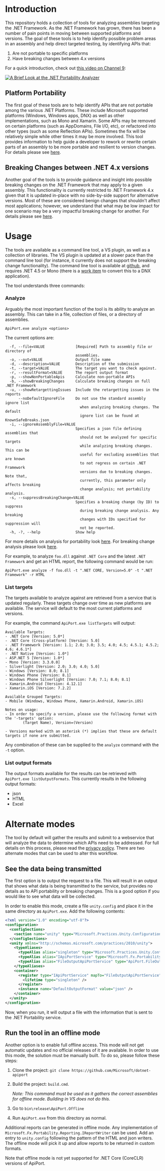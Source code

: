# Introduction

This repository holds a collection of tools for analyzing assemblies targeting the .NET Framework. As the .NET Framework 
has grown, there has been a number of pain points in moving between supported platforms and versions.  The goal of these 
tools is to help identify possible problem areas in an assembly and help direct targeted testing, by identifying APIs that:

1. Are not portable to specific platforms
2. Have breaking changes between 4.x versions

For a quick introduction, check out [this video on Channel 9](https://channel9.msdn.com/Blogs/Seth-Juarez/A-Brief-Look-at-the-NET-Portability-Analyzer):

[![A Brief Look at the .NET Portability Analyzer](https://sec.ch9.ms/ch9/031c/f3d7672b-dd71-4a18-a8b4-37573c08031c/DotNetPortabilityAnalyzer_960.jpg)](https://channel9.msdn.com/Blogs/Seth-Juarez/A-Brief-Look-at-the-NET-Portability-Analyzer)

## Platform Portability

The first goal of these tools are to help identify APIs that are not portable among the various .NET Platforms. These 
include Microsoft supported platforms (Windows, Windows apps, DNX) as well as other implementations, such as Mono and 
Xamarin.  Some APIs may be removed on certain platforms (such as AppDomains, File I/O, etc), or refactored into other
types (such as some Reflection APIs). Sometimes the fix will be relatively simple while other times it may be more involved. 
This tool provides information to help guide a developer to rework or rewrite certain parts of an assembly to be more portable
 and resilient to version changes. For details please see [here](PlatformPortability.md).

## Breaking Changes between .NET 4.x versions

Another goal of the tools is to provide guidance and insight into possible breaking changes on the .NET Framework that may
apply to a given assembly. This functionality is currently restricted to .NET Framework 4.x given that it is updated in-place
with no side-by-side support for alternative versions.  Most of these are considered benign changes that shouldn't affect
most applications; however, we understand that what may be low impact for one scenario may be a very impactful breaking change
for another. For details please see [here](BreakingChanges.md).

# Usage

The tools are available as a command line tool, a VS plugin, as well as a collection of libraries. The VS plugin is updated at
a slower pace than the command line tool (for instance, it currently does not support the breaking change functionality). The
command line tool is available at [github](http://github.com/microsoft/dotnet-apiport/releases), and requires .NET 4.5 or Mono 
(there is a [work item](https://github.com/Microsoft/dotnet-apiport/issues/117) to convert this to a DNX application).

The tool understands three commands:

### Analyze

Arguably the most important function of the tool is its ability to analyze an assembly. This can take in a file, collection of
files, or a directory of assemblies.  

`ApiPort.exe analyze <options>`

The current options are:

```
  -f, --file=VALUE              [Required] Path to assembly file or directory of
                                assemblies.
  -o, --out=VALUE               Output file name
  -d, --description=VALUE       Description of the submission
  -t, --target=VALUE            The target you want to check against.
  -r, --resultFormat=VALUE      The report output format
  -p, --showNonPortableApis     Calculate non-portable APIs
  -b, --showBreakingChanges     Calculate breaking changes on full .NET Framework
  -u, --showRetargettingIssues  Include the retargetting issues in the reports
      --noDefaultIgnoreFile     Do not use the standard assembly ignore list
                                  when analyzing breaking changes. The default
                                  ignore list can be found at KnownSafeBreaks.json
  -i, --ignoreAssemblyFile=VALUE
                                Specifies a json file defining assemblies that
                                  should not be analyzed for specific targets
                                  while analyzing breaking changes. This can be
                                  useful for excluding assemblies that are known
                                  to not regress on certain .NET Framework
                                  versions due to breaking changes. Note that,
                                  currently, this parameter only affects breaking
                                  change analysis; not portability analysis.
  -s, --suppressBreakingChange=VALUE
                                Specifies a breaking change (by ID) to suppress
                                  during breaking change analysis. Any breaking
                                  changes with IDs specified for suppression will
                                  not be reported.
  -h, -?, --help                Show help
```

For more details on analysis for portability look [here](PlatformPortability.md). For breaking change analysis please
look [here](BreakingChanges.md).

For example, to analyze `foo.dll` against `.NET Core` and the latest `.NET Framework` and get an HTML report, the following command would be run:

```
ApiPort.exe analyze -f foo.dll -t ".NET CORE, Version=5.0" -t ".NET Framework" -r HTML
```

### List targets

The targets available to analyze against are retrieved from a service that is updated regularly. These targets change over time as new
platforms are available. The service will default to the most current platforms and versions.

For example, the command `ApiPort.exe listTargets` will output:

```
Available Targets:
- .NET Core [Version: 5.0*]
- .NET Core (Cross-platform) [Version: 5.0]
- .NET Framework [Version: 1.1; 2.0; 3.0; 3.5; 4.0; 4.5; 4.5.1; 4.5.2; 4.6; 4.6.1*]
- .NET Native [Version: 1.0*]
- ASP.NET 5 [Version: 1.0*]
- Mono [Version: 3.3.0.0]
- Silverlight [Version: 2.0; 3.0; 4.0; 5.0]
- Windows [Version: 8.0; 8.1]
- Windows Phone [Version: 8.1]
- Windows Phone Silverlight [Version: 7.0; 7.1; 8.0; 8.1]
- Xamarin.Android [Version: 4.12.1]
- Xamarin.iOS [Version: 7.2.2]

Available Grouped Targets:
- Mobile (Windows, Windows Phone, Xamarin.Android, Xamarin.iOS)

Notes on usage:
- In order to specify a version, please use the following format with the '-targets' option:
        (Target Name), Version=(Version)

- Versions marked with an asterisk (*) implies that these are default targets if none are submitted.
```

Any combination of these can be supplied to the `analyze` command with the `-t` option.

### List output formats

The output formats available for the results can be retrieved with `ApiPort.exe listOutputFormats`.  This currently
results in the following output formats:

- json
- HTML
- Excel

# Alternate modes

The tool by default will gather the results and submit to a webservice that will analyze the data to determine which APIs need to be addressed. For full
details on this process, please read the [privacy policy](/docs/LicenseTerms/Microsoft%20.NET%20Portability%20Analyzer%20Privacy%20Statement.txt).
There are two alternate modes that can be used to alter this workflow. 

## See the data being transmitted

The first option is to output the request to a file. This will result in an output that shows what data is being transmitted to the service, but provides
no details as to API portability or breaking changes. This is a good option if you would like to see what data will be collected.

In order to enable this mode, create a file `unity.config` and place it in the same directory as `ApiPort.exe`. Add the following contents:

```xml
<?xml version="1.0" encoding="utf-8"?>
<configuration>
  <configSections>
    <section name="unity" type="Microsoft.Practices.Unity.Configuration.UnityConfigurationSection, Microsoft.Practices.Unity.Configuration"/>
  </configSections>
  <unity xmlns="http://schemas.microsoft.com/practices/2010/unity">
    <typeAliases>
      <typeAlias alias="singleton" type="Microsoft.Practices.Unity.ContainerControlledLifetimeManager, Microsoft.Practices.Unity" />
      <typeAlias alias="IApiPortService" type="Microsoft.Fx.Portability.IApiPortService, Microsoft.Fx.Portability" />
      <typeAlias alias="FileOutputApiPortService" type="ApiPort.FileOutputApiPortService, ApiPort" />
    </typeAliases>
    <container>
      <register type="IApiPortService" mapTo="FileOutputApiPortService"  >
        <lifetime type="singleton" />
      </register>
	  <instance name="DefaultOutputFormat" value="json" />
    </container>
  </unity>
</configuration>
```

Now, when you run, it will output a file with the information that is sent to the .NET Portability service.

## Run the tool in an offline mode

Another option is to enable full offline access. This mode will not get automatic updates and no official releases of it are available. In order to use this mode,
the solution must be manually built. To do so, please follow these steps:

1. Clone the project: `git clone https://github.com/Microsoft/dotnet-apiport`
2. Build the project: `build.cmd`. 

	*Note: This command must be used as it gathers the correct assemblies for offline mode. Building in VS does not do this.*
	
3. Go to `bin\release\ApiPort.Offline`
4. Run `ApiPort.exe` from this directory as normal.

Additional reports can be generated in offline mode. Any implementation of `Microsoft.Fx.Portability.Reporting.IReportWriter` can be used. Add an entry to `unity.config` 
following the pattern of the HTML and json writers. The offline mode will pick it up and allow reports to be returned in custom formats.

Note that offline mode is not yet supported for .NET Core (CoreCLR) versions of ApiPort.
